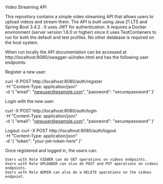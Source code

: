 Video Streaming API

This repository contains a simple video streaming API that allows users to upload videos and stream them. The API is
built using Java 21 LTS and Spring Boot 3.4.2 . It uses JWT for authentication. It requires a Docker environment
(server version 1.6.0 or higher) since it uses TestContainers to run for both the default and test profiles. No other
database is required on the host system.

When run locally the API documentation can be accessed at http://localhost:8080/swagger-ui/index.html and has the
following user endpoints:

Register a new user:

curl -X POST http://localhost:8080/auth/register \
-H "Content-Type: application/json" \
-d '{
"email": "newuser@example.com",
"password": "securepassword"
}'

Login with the new user:

curl -X POST http://localhost:8080/auth/login \
-H "Content-Type: application/json" \
-d '{
"email": "newuser@example.com",
"password": "securepassword"
}'

Logout:
curl -X POST http://localhost:8080/auth/logout \
-H "Content-Type: application/json" \
-d '{
"token": "your-jwt-token-here"
}'

Once registered and logged in, the users can:

    Users with Role VIEWER can do GET operations on videos endpoints. 
    Users with Role UPLOADER can also do POST and PUT operations on videos endpoints.
    Users with Role ADMIN can also do a DELETE operations on the videos endpoint.




